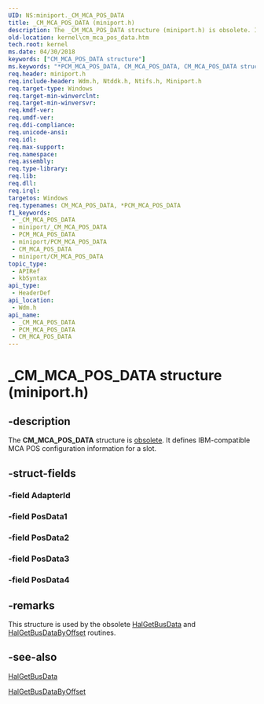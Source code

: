 ```yaml
---
UID: NS:miniport._CM_MCA_POS_DATA
title: _CM_MCA_POS_DATA (miniport.h)
description: The _CM_MCA_POS_DATA structure (miniport.h) is obsolete. It defines IBM-compatible MCA POS configuration information for a slot.
old-location: kernel\cm_mca_pos_data.htm
tech.root: kernel
ms.date: 04/30/2018
keywords: ["CM_MCA_POS_DATA structure"]
ms.keywords: "*PCM_MCA_POS_DATA, CM_MCA_POS_DATA, CM_MCA_POS_DATA structure [Kernel-Mode Driver Architecture], PCM_MCA_POS_DATA, PCM_MCA_POS_DATA structure pointer [Kernel-Mode Driver Architecture], _CM_MCA_POS_DATA, kernel.cm_mca_pos_data, kstruct_a_a0edcef2-abf9-4660-8f40-76a2f8ff1193.xml, wdm/CM_MCA_POS_DATA, wdm/PCM_MCA_POS_DATA"
req.header: miniport.h
req.include-header: Wdm.h, Ntddk.h, Ntifs.h, Miniport.h
req.target-type: Windows
req.target-min-winverclnt: 
req.target-min-winversvr: 
req.kmdf-ver: 
req.umdf-ver: 
req.ddi-compliance: 
req.unicode-ansi: 
req.idl: 
req.max-support: 
req.namespace: 
req.assembly: 
req.type-library: 
req.lib: 
req.dll: 
req.irql: 
targetos: Windows
req.typenames: CM_MCA_POS_DATA, *PCM_MCA_POS_DATA
f1_keywords:
 - _CM_MCA_POS_DATA
 - miniport/_CM_MCA_POS_DATA
 - PCM_MCA_POS_DATA
 - miniport/PCM_MCA_POS_DATA
 - CM_MCA_POS_DATA
 - miniport/CM_MCA_POS_DATA
topic_type:
 - APIRef
 - kbSyntax
api_type:
 - HeaderDef
api_location:
 - Wdm.h
api_name:
 - _CM_MCA_POS_DATA
 - PCM_MCA_POS_DATA
 - CM_MCA_POS_DATA
---
```


# _CM_MCA_POS_DATA structure (miniport.h)


## -description

The <b>CM_MCA_POS_DATA</b> structure is <u>obsolete</u>. It defines IBM-compatible MCA POS configuration information for a slot.

## -struct-fields

### -field AdapterId

### -field PosData1

### -field PosData2

### -field PosData3

### -field PosData4

## -remarks

This structure is used by the obsolete <a href="/previous-versions/windows/hardware/drivers/ff546644(v=vs.85)">HalGetBusData</a> and <a href="/previous-versions/windows/hardware/drivers/ff546644(v=vs.85)">HalGetBusDataByOffset</a> routines.

## -see-also

<a href="/previous-versions/windows/hardware/drivers/ff546644(v=vs.85)">HalGetBusData</a>



<a href="/previous-versions/windows/hardware/drivers/ff546644(v=vs.85)">HalGetBusDataByOffset</a>

